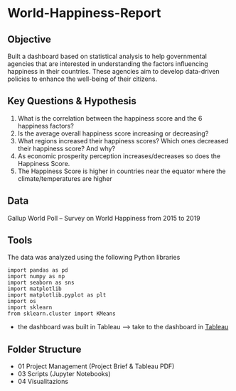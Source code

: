# World-Happiness-Report

## Objective 
Built a dashboard based on statistical analysis to help governmental agencies that are interested in understanding the factors influencing happiness in their countries. 
These agencies aim to develop data-driven policies to enhance the well-being of their citizens.

## Key Questions & Hypothesis 
1. What is the correlation between the happiness score and the 6 happiness factors?
2. Is the average overall happiness score increasing or decreasing?
3. What regions increased their happiness scores? Which ones decreased their happiness score? And why?
4. As economic prosperity perception increases/decreases so does the Happiness Score.
5. The Happiness Score is higher in countries near the equator where the climate/temperatures are higher

## Data
Gallup World Poll – Survey on World Happiness from 2015 to 2019

## Tools 
The data was analyzed using the following Python libraries 
```
import pandas as pd
import numpy as np
import seaborn as sns
import matplotlib
import matplotlib.pyplot as plt
import os
import sklearn
from sklearn.cluster import KMeans
```
- the dashboard was built in Tableau --> take to the dashboard in <a href="https://public.tableau.com/app/profile/ana.maria.armas/viz/TheWorldHappinessReport-AnaMariaArmas/Story1">Tableau</a>
## Folder Structure 
- 01 Project Management (Project Brief & Tableau PDF)
- 03 Scripts (Jupyter Notebooks)
- 04 Visualitazions 


